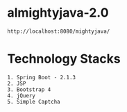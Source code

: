 # almightyjava-2.0

	http://localhost:8080/mightyjava/

# Technology Stacks

	1. Spring Boot - 2.1.3
	2. JSP
	3. Bootstrap 4
	4. jQuery
	5. Simple Captcha
